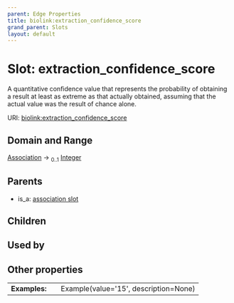 ```yaml
---
parent: Edge Properties
title: biolink:extraction_confidence_score
grand_parent: Slots
layout: default
---
```


# Slot: extraction_confidence_score


A quantitative confidence value that represents the probability of obtaining a result at least as extreme as that actually obtained, assuming that the actual value was the result of chance alone.

URI: [biolink:extraction_confidence_score](https://w3id.org/biolink/extraction_confidence_score)

## Domain and Range

[Association](Association.md) ->  <sub>0..1</sub> [Integer](types/Integer.md)

## Parents

 *  is_a: [association slot](association_slot.md)

## Children


## Used by


## Other properties

|  |  |  |
| --- | --- | --- |
| **Examples:** | | Example(value='15', description=None) |

